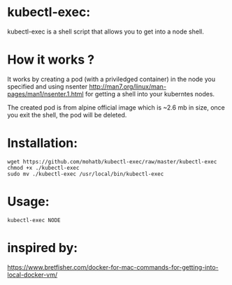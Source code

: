 # kubectl-exec:
kubectl-exec is a shell script that allows you to get into a node shell.

# How it works ?
It works by creating a pod (with a priviledged container) in the node you specified and using nsenter http://man7.org/linux/man-pages/man1/nsenter.1.html for getting a shell into your kuberntes nodes.

The created pod is from alpine official image which is ~2.6 mb in size, once you exit the shell, the pod will be deleted.


# Installation:
```
wget https://github.com/mohatb/kubectl-exec/raw/master/kubectl-exec
chmod +x ./kubectl-exec
sudo mv ./kubectl-exec /usr/local/bin/kubectl-exec
```

# Usage:
```
kubectl-exec NODE
```

# inspired by:
https://www.bretfisher.com/docker-for-mac-commands-for-getting-into-local-docker-vm/

